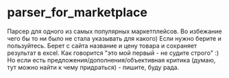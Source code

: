 # parser_for_marketplace
Парсер для одного из самых популярных маркетплейсов. Во избежание чего бы то ни было не стала указывать для какого)
Если нужно берите и пользуйтесь.
Берет с сайта название и цену товара и сохраняет результат в excel.
Как говорится "это мой первый - не судите строго" :)
Но если есть предложения/дополнения/объективная критика (думаю, тут можно найти к чему придраться) - пишите, буду рада.
